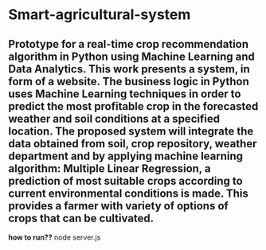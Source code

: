 # Smart-agricultural-system
Prototype for a real-time crop recommendation algorithm in Python using Machine Learning and Data Analytics.
This work presents a system, in form of a website. The business logic in Python uses Machine Learning techniques in order to predict the most profitable crop in the forecasted weather and soil conditions at a specified location. The proposed system will integrate the data obtained from soil, crop repository, weather department and by applying machine learning algorithm: Multiple Linear Regression, a prediction of most suitable crops according to current environmental conditions is made. This provides a farmer with variety of options of crops that can be cultivated.
-------------------------------------------------------------------------
**how to run??**
node server.js

